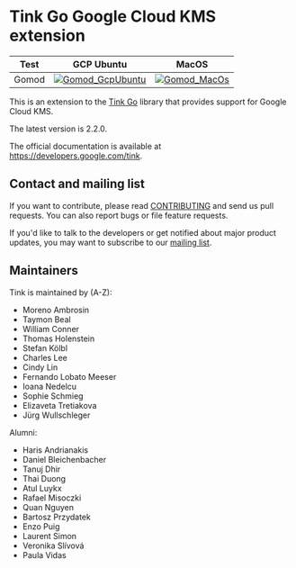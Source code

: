 # Tink Go Google Cloud KMS extension

<!-- GCP Ubuntu --->

[tink_go_gcpkms_gomod_badge_gcp_ubuntu]: https://storage.googleapis.com/tink-kokoro-build-badges/tink-go-gcpkms-gomod-gcp-ubuntu.svg

<!-- MacOS --->

[tink_go_gcpkms_gomod_badge_macos]: https://storage.googleapis.com/tink-kokoro-build-badges/tink-go-gcpkms-gomod-macos-external.svg

**Test** | **GCP Ubuntu**                                                 | **MacOS**
-------- | -------------------------------------------------------------- | ---------
Gomod    | [![Gomod_GcpUbuntu][tink_go_gcpkms_gomod_badge_gcp_ubuntu]](#) | [![Gomod_MacOs][tink_go_gcpkms_gomod_badge_macos]](#)

This is an extension to the [Tink Go](https://github.com/tink-crypto/tink-go)
library that provides support for Google Cloud KMS.

The latest version is 2.2.0.

The official documentation is available at https://developers.google.com/tink.

## Contact and mailing list

If you want to contribute, please read [CONTRIBUTING](docs/CONTRIBUTING.md) and
send us pull requests. You can also report bugs or file feature requests.

If you'd like to talk to the developers or get notified about major product
updates, you may want to subscribe to our
[mailing list](https://groups.google.com/forum/#!forum/tink-users).

## Maintainers

Tink is maintained by (A-Z):

-   Moreno Ambrosin
-   Taymon Beal
-   William Conner
-   Thomas Holenstein
-   Stefan Kölbl
-   Charles Lee
-   Cindy Lin
-   Fernando Lobato Meeser
-   Ioana Nedelcu
-   Sophie Schmieg
-   Elizaveta Tretiakova
-   Jürg Wullschleger

Alumni:

-   Haris Andrianakis
-   Daniel Bleichenbacher
-   Tanuj Dhir
-   Thai Duong
-   Atul Luykx
-   Rafael Misoczki
-   Quan Nguyen
-   Bartosz Przydatek
-   Enzo Puig
-   Laurent Simon
-   Veronika Slívová
-   Paula Vidas
